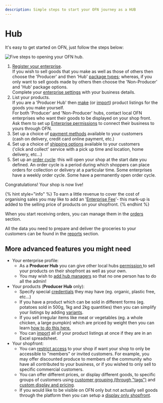 ```yaml
---
description: Simple steps to start your OFN journey as a HUB
---
```


# Hub

It's easy to get started on OFN, just follow the steps below:

![Five steps to opening your OFN hub.](../.gitbook/assets/set-up-in-5-steps-draft.png)

1. [Register your enterprise](../basic-features/register-and-create-your-profile.md). \
   If you wish to sell goods that you make as well as those of others then choose the 'Producer' and then 'Hub' [package types](../basic-features/enterprise-profile/package-types.md); whereas, if you only want to sell goods made by others then choose the 'Non-Producer' and 'Hub' package options.\
   Complete your [enterprise settings](../basic-features/enterprise-profile/enterprise-settings.md) with your business details.
2. List your products. \
   If you are a 'Producer Hub' then [make](../basic-features/products-1/products.md) (or [import](../basic-features/products-1/product-and-inventory-import.md#1-import-new-products)) product listings for the goods you make yourself.\
   For both 'Producer' and 'Non-Producer' hubs, contact local OFN enterprises who want their goods to be displayed on your shop front.  Ask them to set up [Enterprise permissions](../basic-features/enterprise-profile/enterprise-to-enterprise-permissions-e2es.md) to connect their business to yours through OFN.
3. Set up a choice of [payment methods](../basic-features/shopfront/payment-methods.md) available to your customers \
   (cash on delivery, credit card online payment, etc.)
4. Set up a choice of [shipping options](../basic-features/shopfront/shipping-methods.md) available to your customers \
   ('click and collect' service with a pick up time and location, home delivery, etc...)
5. Set up an [order cycle](../basic-features/shopfront/order-cycle/order-cycles-for-hubs.md): this will open your shop at the start date you defined.  An order cycle is a period during which shoppers can place orders for collection or delivery at a particular time.  Some enterprises have a weekly order cycle.  Some have a permanently open order cycle.

Congratulations! Your shop is now live!

{% hint style="info" %}
To earn a little revenue to cover the cost of organising sales you may like to add an '[Enterprise Fee](../basic-features/shopfront/enterprise-fees.md)'- this mark-up is added to the selling price of products on your shopfront.
{% endhint %}

When you start receiving orders, you can manage them in the [orders](../basic-features/orders/) section. &#x20;

All the data you need to prepare and deliver the groceries to your customers can be found in the [reports](../basic-features/reports/) section.

## More advanced features you might need

* Your enterprise profile:
  * As a **Producer Hub** you can give other local hubs [permission ](../basic-features/enterprise-profile/enterprise-to-enterprise-permissions-e2es.md)to sell your products on their shopfront as well as your own.
  * You may wish to [add hub managers](../basic-features/enterprise-profile/transfer-ownership.md) so that no one person has to do all the admin!
* Your products (**Producer Hub** only):&#x20;
  * Specify special [credentials](../basic-features/products-1/product-properties.md) they may have (eg. organic, plastic free, etc...)
  * If you have a product which can be sold in different forms (eg. potatoes sold in 500g, 1kg and 2kg quantities) then you can simplify your listings by adding [variants](../basic-features/products-1/product-variants.md).
  * If you sell irregular items like meat or vegetables (eg. a whole chicken, a large pumpkin) which are priced by weight then you can learn [how to do this here.](../basic-features/products-1/pricing-irregular-items-kg.md)
  * You can [import](../basic-features/products-1/product-and-inventory-import.md#1-import-new-products) all of your product listings at once if they are in an Excel spreadsheet.
* Your shopfront:
  * You can [restrict access](../basic-features/shopfront/private-shopfront.md) to your shop if want your shop to only be accessible to "members" or invited customers.   For example, you may offer discounted produce to members of the community who have all contributed to your business, or if you wished to only sell to specific commercial customers.
  * You can offer different prices, or display different goods, to specific groups of customers using [customer grouping (through "tags")](../basic-features/shopfront/customer-management-and-conditional-displays-prices/tags-and-tag-rules.md) and [custom display and pricing](../basic-features/shopfront/customer-management-and-conditional-displays-prices/).
  * If you would like to be visible on OFN only but not actually sell goods through the platform then you can setup a [display only shopfront](../basic-features/shopfront/display-only-order-cycles.md).
